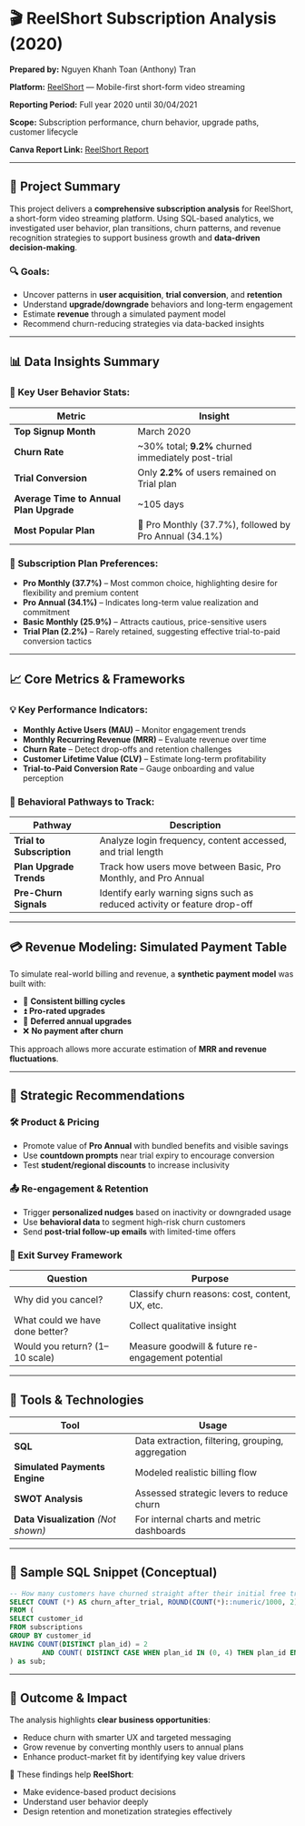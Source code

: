 # 🎬 ReelShort Subscription Analysis (2020)

**Prepared by:** Nguyen Khanh Toan (Anthony) Tran

**Platform:** [ReelShort](https://reelshort.com) — Mobile-first short-form video streaming

**Reporting Period:** Full year 2020 until 30/04/2021

**Scope:** Subscription performance, churn behavior, upgrade paths, customer lifecycle

**Canva Report Link:** [ReelShort Report](https://www.canva.com/design/DAGnfrqOCkw/QVwW4QjtuWxq-rdgeo30vQ/edit?utm_content=DAGnfrqOCkw&utm_campaign=designshare&utm_medium=link2&utm_source=sharebutton)

---

## 📖 Project Summary

This project delivers a **comprehensive subscription analysis** for ReelShort, a short-form video streaming platform. Using SQL-based analytics, we investigated user behavior, plan transitions, churn patterns, and revenue recognition strategies to support business growth and **data-driven decision-making**.

### 🔍 Goals:

* Uncover patterns in **user acquisition**, **trial conversion**, and **retention**
* Understand **upgrade/downgrade** behaviors and long-term engagement
* Estimate **revenue** through a simulated payment model
* Recommend churn-reducing strategies via data-backed insights

---

## 📊 Data Insights Summary

### 📅 Key User Behavior Stats:

| Metric                                  | Insight                                                |
| --------------------------------------- | ------------------------------------------------------ |
| **Top Signup Month**                    | March 2020                                             |
| **Churn Rate**                          | \~30% total; **9.2%** churned immediately post-trial   |
| **Trial Conversion**                    | Only **2.2%** of users remained on Trial plan          |
| **Average Time to Annual Plan Upgrade** | \~105 days                                             |
| **Most Popular Plan**                   | 🥇 Pro Monthly (37.7%), followed by Pro Annual (34.1%) |

### 📌 Subscription Plan Preferences:

* **Pro Monthly (37.7%)** – Most common choice, highlighting desire for flexibility and premium content
* **Pro Annual (34.1%)** – Indicates long-term value realization and commitment
* **Basic Monthly (25.9%)** – Attracts cautious, price-sensitive users
* **Trial Plan (2.2%)** – Rarely retained, suggesting effective trial-to-paid conversion tactics

---

## 📈 Core Metrics & Frameworks

### 💡 Key Performance Indicators:

* **Monthly Active Users (MAU)** – Monitor engagement trends
* **Monthly Recurring Revenue (MRR)** – Evaluate revenue over time
* **Churn Rate** – Detect drop-offs and retention challenges
* **Customer Lifetime Value (CLV)** – Estimate long-term profitability
* **Trial-to-Paid Conversion Rate** – Gauge onboarding and value perception

### 🔎 Behavioral Pathways to Track:

| Pathway                   | Description                                                               |
| ------------------------- | ------------------------------------------------------------------------- |
| **Trial to Subscription** | Analyze login frequency, content accessed, and trial length               |
| **Plan Upgrade Trends**   | Track how users move between Basic, Pro Monthly, and Pro Annual           |
| **Pre-Churn Signals**     | Identify early warning signs such as reduced activity or feature drop-off |

---

## 💳 Revenue Modeling: Simulated Payment Table

To simulate real-world billing and revenue, a **synthetic payment model** was built with:

* 📆 **Consistent billing cycles**
* ⏫ **Pro-rated upgrades**
* 🔁 **Deferred annual upgrades**
* ❌ **No payment after churn**

This approach allows more accurate estimation of **MRR and revenue fluctuations**.

---

## 🧠 Strategic Recommendations

### 🛠️ Product & Pricing

* Promote value of **Pro Annual** with bundled benefits and visible savings
* Use **countdown prompts** near trial expiry to encourage conversion
* Test **student/regional discounts** to increase inclusivity

### 📤 Re-engagement & Retention

* Trigger **personalized nudges** based on inactivity or downgraded usage
* Use **behavioral data** to segment high-risk churn customers
* Send **post-trial follow-up emails** with limited-time offers

### 💬 Exit Survey Framework

| Question                        | Purpose                                           |
| ------------------------------- | ------------------------------------------------- |
| Why did you cancel?             | Classify churn reasons: cost, content, UX, etc.   |
| What could we have done better? | Collect qualitative insight                       |
| Would you return? (1–10 scale)  | Measure goodwill & future re-engagement potential |

---

## 🧰 Tools & Technologies

| Tool                                 | Usage                                             |
| ------------------------------------ | ------------------------------------------------- |
| **SQL**                              | Data extraction, filtering, grouping, aggregation |
| **Simulated Payments Engine**        | Modeled realistic billing flow                    |
| **SWOT Analysis**                    | Assessed strategic levers to reduce churn         |
| **Data Visualization** *(Not shown)* | For internal charts and metric dashboards         |

---

## 🧾 Sample SQL Snippet (Conceptual)

```sql
-- How many customers have churned straight after their initial free trial - what percentage is this rounded to the nearest whole number?
SELECT COUNT (*) AS churn_after_trial, ROUND(COUNT(*)::numeric/1000, 2) AS churn_after_trial_percentage
FROM (
SELECT customer_id
FROM subscriptions
GROUP BY customer_id
HAVING COUNT(DISTINCT plan_id) = 2
  		AND COUNT( DISTINCT CASE WHEN plan_id IN (0, 4) THEN plan_id END) = 2
) as sub;

```

---

## 🚀 Outcome & Impact

The analysis highlights **clear business opportunities**:

* Reduce churn with smarter UX and targeted messaging
* Grow revenue by converting monthly users to annual plans
* Enhance product-market fit by identifying key value drivers

📌 These findings help **ReelShort**:

* Make evidence-based product decisions
* Understand user behavior deeply
* Design retention and monetization strategies effectively


